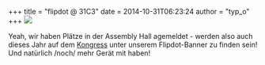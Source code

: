 +++
title = "flipdot @ 31C3"
date = 2014-10-31T06:23:24
author = "typ_o"
+++
[![](https://flipdot.org/blog/uploads/assembly.serendipityThumb.jpg)](https://flipdot.org/blog/uploads/assembly.jpg)  
  
Yeah, wir haben Plätze in der Assembly Hall agemeldet - werden also auch
dieses Jahr auf dem
[Kongress](https://events.ccc.de/congress/2014/wiki/Main_Page) unter
unserem Flipdot-Banner zu finden sein\! Und natürlich /noch/ mehr Gerät
mit haben\!
